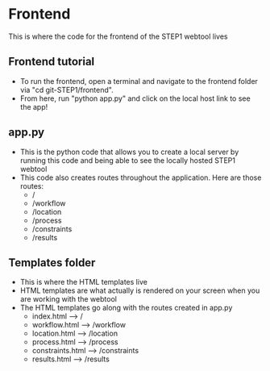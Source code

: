 # Frontend
This is where the code for the frontend of the STEP1 webtool lives
## Frontend tutorial
- To run the frontend, open a terminal and navigate to the frontend folder via "cd git-STEP1/frontend".
- From here, run "python app.py" and click on the local host link to see the app!
## app.py
- This is the python code that allows you to create a local server by running this code and being able to see the locally hosted STEP1 webtool
- This code also creates routes throughout the application. Here are those routes:
    - /
    - /workflow
    - /location
    - /process
    - /constraints
    - /results
## Templates folder
- This is where the HTML templates live
- HTML templates are what actually is rendered on your screen when you are working with the webtool
- The HTML templates go along with the routes created in app.py
  - index.html --> /
  - workflow.html --> /workflow
  - location.html --> /location
  - process.html --> /process
  - constraints.html --> /constraints
  - results.html --> /results
